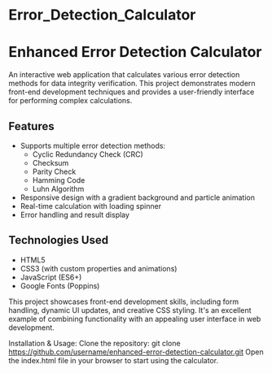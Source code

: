 # Error_Detection_Calculator

# Enhanced Error Detection Calculator

An interactive web application that calculates various error detection methods for data integrity verification. This project demonstrates modern front-end development techniques and provides a user-friendly interface for performing complex calculations.

## Features

- Supports multiple error detection methods:
  - Cyclic Redundancy Check (CRC)
  - Checksum
  - Parity Check
  - Hamming Code
  - Luhn Algorithm
- Responsive design with a gradient background and particle animation
- Real-time calculation with loading spinner
- Error handling and result display

## Technologies Used

- HTML5
- CSS3 (with custom properties and animations)
- JavaScript (ES6+)
- Google Fonts (Poppins)

This project showcases front-end development skills, including form handling, dynamic UI updates, and creative CSS styling. It's an excellent example of combining functionality with an appealing user interface in web development.


Installation & Usage:
Clone the repository:
git clone https://github.com/username/enhanced-error-detection-calculator.git
Open the index.html file in your browser to start using the calculator.
